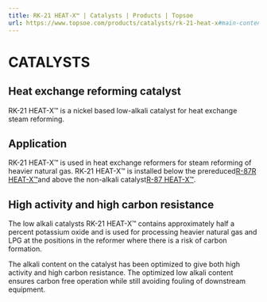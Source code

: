 ```yaml
---
title: RK-21 HEAT-X™ | Catalysts | Products | Topsoe
url: https://www.topsoe.com/products/catalysts/rk-21-heat-x#main-content
---
```


# CATALYSTS

## Heat exchange reforming catalyst

RK-21 HEAT-X™ is a nickel based low-alkali catalyst for heat exchange steam reforming.

## Application

RK-21 HEAT-X™ is used in heat exchange reformers for steam reforming of heavier natural gas. RK‑21 HEAT-X™ is installed below the prereduced[R-87R HEAT-X™](/products/catalysts/r-87r-heat-xtm)and above the non-alkali catalyst[R-87 HEAT-X™](/products/catalysts/r-87-heat-xtm).

## High activity and high carbon resistance

The low alkali catalysts RK-21 HEAT-X™ contains approximately half a percent potassium oxide and is used for processing heavier natural gas and LPG at the positions in the reformer where there is a risk of carbon formation.

The alkali content on the catalyst has been optimized to give both high activity and high carbon resistance. The optimized low alkali content ensures carbon free operation while still avoiding fouling of downstream equipment.